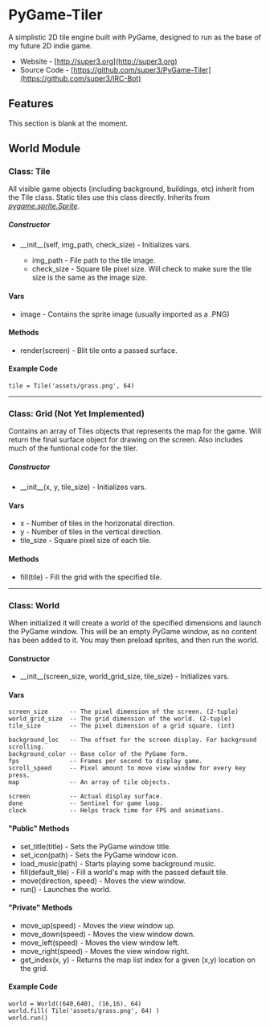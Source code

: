PyGame-Tiler
============

A simplistic 2D tile engine built with PyGame, designed to run as the base of my future 2D indie game. 

* Website - [http://super3.org](http://super3.org)
* Source Code - [https://github.com/super3/PyGame-Tiler](https://github.com/super3/IRC-Bot)

## Features 
This section is blank at the moment.

## World Module

### Class: Tile
All visible game objects (including background, buildings, etc) inherit from the Tile class. Static tiles use this class directly. Inherits from [_pygame.sprite.Sprite_](http://www.pygame.org/docs/ref/sprite.html#pygame.sprite.Sprite).

##### Constructor
* \_\_init\_\_(self, img_path, check_size) - Initializes vars.

	* img\_path - File path to the tile image.
	* check_size - Square tile pixel size. Will check to make sure the tile size is the same as the image size.

#### Vars
* image - Contains the sprite image (usually imported as a .PNG)

#### Methods
* render(screen) - Blit tile onto a passed surface. 

#### Example Code
	tile = Tile('assets/grass.png', 64)

---

### Class: Grid (Not Yet Implemented)
Contains an array of Tiles objects that represents the map for the game. Will return the final surface object for drawing on the screen. Also includes much of the funtional code for the tiler.


##### Constructor
* \_\_init\_\_(x, y, tile_size) - Initializes vars.

#### Vars
* x - Number of tiles in the horizonatal direction.
* y - Number of tiles in the vertical direction.
* tile_size - Square pixel size of each tile. 

#### Methods
* fill(tile) - Fill the grid with the specified tile.

---

### Class: World
When initialized it will create a world of the specified dimensions and launch the PyGame window. This will be an empty PyGame window, as no content has been added to it. You may then preload sprites, and then run the world.

#### Constructor
* \_\_init\_\_(screen\_size, world\_grid\_size, tile\_size) - Initializes vars.

#### Vars

    screen_size 	 -- The pixel dimension of the screen. (2-tuple)
    world_grid_size  -- The grid dimension of the world. (2-tuple)
    tile_size 		 -- The pixel dimension of a grid square. (int)

    background_loc 	 -- The offset for the screen display. For background scrolling.
    background_color -- Base color of the PyGame form. 
    fps 			 -- Frames per second to display game. 
    scroll_speed 	 -- Pixel amount to move view window for every key press. 
    map 	         -- An array of tile objects. 

    screen 			 -- Actual display surface.
    done 	         -- Sentinel for game loop.
    clock 	         -- Helps track time for FPS and animations.

#### "Public" Methods
* set_title(title) - Sets the PyGame window title.
* set_icon(path) - Sets the PyGame window icon.
* load_music(path) - Starts playing some background music.
* fill(default_tile) - Fill a world's map with the passed default tile.
* move(direction, speed) - Moves the view window.
* run() - Launches the world. 

#### "Private" Methods
* move_up(speed) - Moves the view window up.
* move_down(speed) - Moves the view window down.
* move_left(speed) - Moves the view window left.
* move_right(speed) - Moves the view window right.
* get_index(x, y) - Returns the map list index for a given (x,y) location on the grid.

#### Example Code
	world = World((640,640), (16,16), 64)
	world.fill( Tile('assets/grass.png', 64) )
	world.run()